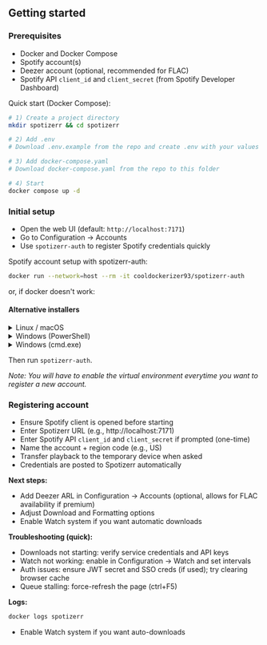 ## Getting started

### Prerequisites
- Docker and Docker Compose
- Spotify account(s)
- Deezer account (optional, recommended for FLAC)
- Spotify API `client_id` and `client_secret` (from Spotify Developer Dashboard)

Quick start (Docker Compose):

```bash
# 1) Create a project directory
mkdir spotizerr && cd spotizerr

# 2) Add .env
# Download .env.example from the repo and create .env with your values

# 3) Add docker-compose.yaml
# Download docker-compose.yaml from the repo to this folder

# 4) Start
docker compose up -d
```

### Initial setup
- Open the web UI (default: `http://localhost:7171`)
- Go to Configuration → Accounts
- Use `spotizerr-auth` to register Spotify credentials quickly

Spotify account setup with spotizerr-auth:

```bash
docker run --network=host --rm -it cooldockerizer93/spotizerr-auth
```
or, if docker doesn't work:

#### Alternative installers

<details>
<summary>Linux / macOS</summary>

```bash
python3 -m venv .venv && source .venv/bin/activate && pip install spotizerr-auth
````

</details>

<details>
<summary>Windows (PowerShell)</summary>

```powershell
python -m venv .venv; .venv\Scripts\Activate.ps1; pip install spotizerr-auth
```

</details>

<details>
<summary>Windows (cmd.exe)</summary>

```cmd
python -m venv .venv && .venv\Scripts\activate && pip install spotizerr-auth
```

</details>

Then run `spotizerr-auth`.

_Note: You will have to enable the virtual environment everytime you want to register a new account._

### Registering account
- Ensure Spotify client is opened before starting
- Enter Spotizerr URL (e.g., http://localhost:7171)
- Enter Spotify API `client_id` and `client_secret` if prompted (one-time)
- Name the account + region code (e.g., US)
- Transfer playback to the temporary device when asked
- Credentials are posted to Spotizerr automatically

**Next steps:**
- Add Deezer ARL in Configuration → Accounts (optional, allows for FLAC availability if premium)
- Adjust Download and Formatting options
- Enable Watch system if you want automatic downloads

**Troubleshooting (quick):**
- Downloads not starting: verify service credentials and API keys
- Watch not working: enable in Configuration → Watch and set intervals
- Auth issues: ensure JWT secret and SSO creds (if used); try clearing browser cache
- Queue stalling: force-refresh the page (ctrl+F5)

**Logs:**
```bash
docker logs spotizerr
```
- Enable Watch system if you want auto-downloads
